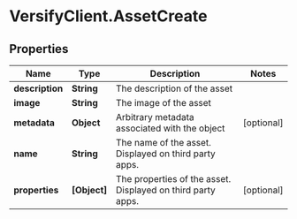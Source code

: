 # VersifyClient.AssetCreate

## Properties

Name | Type | Description | Notes
------------ | ------------- | ------------- | -------------
**description** | **String** | The description of the asset | 
**image** | **String** | The image of the asset | 
**metadata** | **Object** | Arbitrary metadata associated with the object | [optional] 
**name** | **String** | The name of the asset. Displayed on third party apps. | 
**properties** | **[Object]** | The properties of the asset. Displayed on third party apps. | [optional] 


